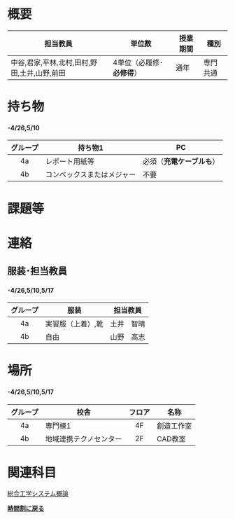 # 概要
| 担当教員 | 単位数 | 授業期間 | 種別 |
| --- | --- | --- | --- |
| 中谷,君家,平林,北村,田村,野田,土井,山野,前田 | 4単位（必履修･**必修得**）| 通年 | 専門共通 |

# 持ち物
#### ･4/26,5/10
| グループ | 持ち物1 | PC |
| :---:| --- | --- |
| 4a | レポート用紙等 | 必須（**充電ケーブルも**） |
| 4b | コンベックスまたはメジャー | 不要 |


# 課題等

# 連絡
## 服装･担当教員
#### ･4/26,5/10,5/17
| グループ | 服装 | 担当教員 |
| :---: | --- | --- |
| 4a | 実習服（上着）,靴 | 土井　智晴 |
| 4b | 自由 | 山野　高志 |

# 場所
#### ･4/26,5/10,5/17
| グループ | 校舎 | フロア | 名称 |
| :---: | --- | :---: | --- |
| 4a | 専門棟1 | 4F | 創造工作室 |
| 4b | 地域連携テクノセンター | 2F | CAD教室 |

# 関連科目
[総合工学システム概論](intro.md)  

[**時間割に戻る**](../timetable.md)

